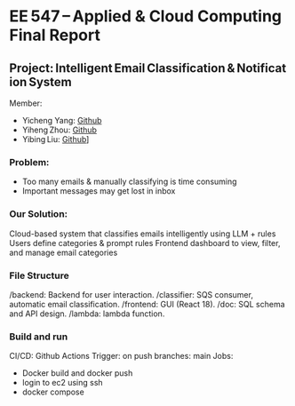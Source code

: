 # EE 547 – Applied & Cloud Computing Final Report
## Project: Intelligent Email Classification & Notification System


Member: 

- Yicheng Yang: [Github](https://github.com/mark-yyc)
- Yiheng Zhou: [Github](https://github.com/unswimmingduck)
- Yibing Liu: [Github](https://github.com/Young884)]

### Problem:
+ Too many emails & manually classifying is time consuming
+ Important messages may get lost in inbox
### Our Solution:
Cloud-based system that classifies emails intelligently using LLM + rules
Users define categories & prompt rules
Frontend dashboard to view, filter, and manage email categories

### File Structure
/backend: Backend for user interaction.
/classifier: SQS consumer, automatic email classification.
/frontend: GUI (React 18).
/doc: SQL schema and API design.
/lambda: lambda function.

### Build and run
CI/CD: Github Actions
Trigger: on push branches: main
Jobs: 
+ Docker build and docker push
+ login to ec2 using ssh
+ docker compose


